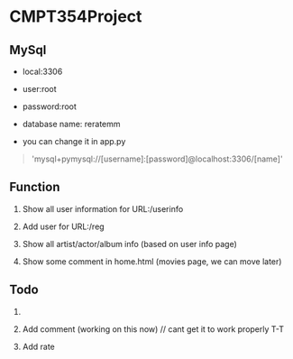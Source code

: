 # CMPT354Project
## MySql
- local:3306
- user:root
- password:root
- database name: reratemm

- you can change it in app.py
> 'mysql+pymysql://[username]:[password]@localhost:3306/[name]'

## Function

1. Show all user information for URL:/userinfo

2. Add user for URL:/reg

3. Show all artist/actor/album info (based on user info page)

4. Show some comment in home.html (movies page, we can move later)

## Todo

1. 

2. Add comment (working on this now) // cant get it to work properly T-T

3. Add rate
